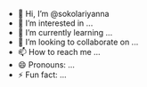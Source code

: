 - 👋 Hi, I’m @sokolariyanna
- 👀 I’m interested in ...
- 🌱 I’m currently learning ...
- 💞️ I’m looking to collaborate on ...
- 📫 How to reach me ...
- 😄 Pronouns: ...
- ⚡ Fun fact: ...

<!---
sokolariyanna/sokolariyanna is a ✨ special ✨ repository because its `README.md` (this file) appears on your GitHub profile.
You can click the Preview link to take a look at your changes.
--->
